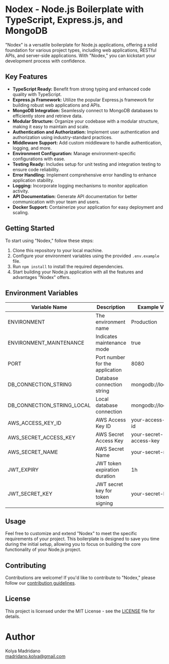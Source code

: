 # Nodex - Node.js Boilerplate with TypeScript, Express.js, and MongoDB

"Nodex" is a versatile boilerplate for Node.js applications, offering a solid foundation for various project types, including web applications, RESTful APIs, and server-side applications. With "Nodex," you can kickstart your development process with confidence.

## Key Features

- **TypeScript Ready:** Benefit from strong typing and enhanced code quality with TypeScript.
- **Express.js Framework:** Utilize the popular Express.js framework for building robust web applications and APIs.
- **MongoDB Integration:** Seamlessly connect to MongoDB databases to efficiently store and retrieve data.
- **Modular Structure:** Organize your codebase with a modular structure, making it easy to maintain and scale.
- **Authentication and Authorization:** Implement user authentication and authorization using industry-standard practices.
- **Middleware Support:** Add custom middleware to handle authentication, logging, and more.
- **Environment Configuration:** Manage environment-specific configurations with ease.
- **Testing Ready:** Includes setup for unit testing and integration testing to ensure code reliability.
- **Error Handling:** Implement comprehensive error handling to enhance application stability.
- **Logging:** Incorporate logging mechanisms to monitor application activity.
- **API Documentation:** Generate API documentation for better communication with your team and users.
- **Docker Support:** Containerize your application for easy deployment and scaling.

## Getting Started

To start using "Nodex," follow these steps:

1. Clone this repository to your local machine.
2. Configure your environment variables using the provided `.env.example` file.
3. Run `npm install` to install the required dependencies.
4. Start building your Node.js application with all the features and advantages "Nodex" offers.

## Environment Variables

| Variable Name           | Description                    | Example Value        |
|-------------------------|--------------------------------|-----------------------|
| ENVIRONMENT             | The environment name           | Production            |
| ENVIRONMENT_MAINTENANCE | Indicates maintenance mode    | true                  |
| PORT                    | Port number for the application | 8080                  |
| DB_CONNECTION_STRING    | Database connection string     | mongodb://localhost   |
| DB_CONNECTION_STRING_LOCAL | Local database connection   | mongodb://localhost   |
| AWS_ACCESS_KEY_ID       | AWS Access Key ID               | your-access-key-id    |
| AWS_SECRET_ACCESS_KEY   | AWS Secret Access Key           | your-secret-access-key |
| AWS_SECRET_NAME         | AWS Secret Name                 | your-secret-name      |
| JWT_EXPIRY              | JWT token expiration duration   | 1h                    |
| JWT_SECRET_KEY          | JWT secret key for token signing | your-secret-key      |


## Usage

Feel free to customize and extend "Nodex" to meet the specific requirements of your project. This boilerplate is designed to save you time during the initial setup, allowing you to focus on building the core functionality of your Node.js project.

## Contributing

Contributions are welcome! If you'd like to contribute to "Nodex," please follow our [contribution guidelines](CONTRIBUTING.md).

## License

This project is licensed under the MIT License - see the [LICENSE](LICENSE) file for details.

# Author
Kolya Madridano <br/>
madridano.kolya@gmail.com
